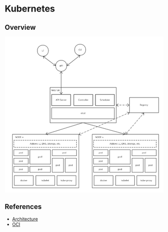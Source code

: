# Kubernetes

## Overview

![Overview](./images/overview.png)

## References

- [Architecture](https://github.com/kubernetes/community/blob/master/contributors/design-proposals/architecture/architecture.md)
- [OCI](https://www.opencontainers.org/)
